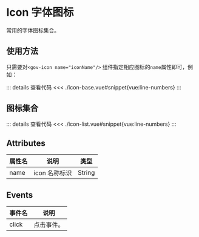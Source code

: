 <script setup>
import iconBase from "./icon-base.vue"
import iconList from "./icon-list.vue"
</script>

# Icon 字体图标

常用的字体图标集合。


## 使用方法

只需要对```<gov-icon name="iconName"/>``` 组件指定相应图标的```name```属性即可，例如：

<iconBase/>

::: details 查看代码
<<< ./icon-base.vue#snippet{vue:line-numbers}
:::


## 图标集合

<iconList/>

::: details 查看代码
<<< ./icon-list.vue#snippet{vue:line-numbers}
:::



## Attributes

<table>
  <thead>
    <tr>
      <th>属性名</th>
      <th>说明</th>
      <th>类型</th>
    </tr>
  </thead>
  <tbody>
    <tr>
      <td>name</td>
      <td>icon 名称标识</td>
      <td>String</td>
    </tr>
  </tbody>
</table>

## Events

<table>
  <thead>
    <tr>
      <th>事件名</th>
      <th>说明</th>
    </tr>
  </thead>
  <tbody>
    <tr>
      <td>click</td>
      <td>点击事件。</td>
    </tr>
  </tbody>
</table>
